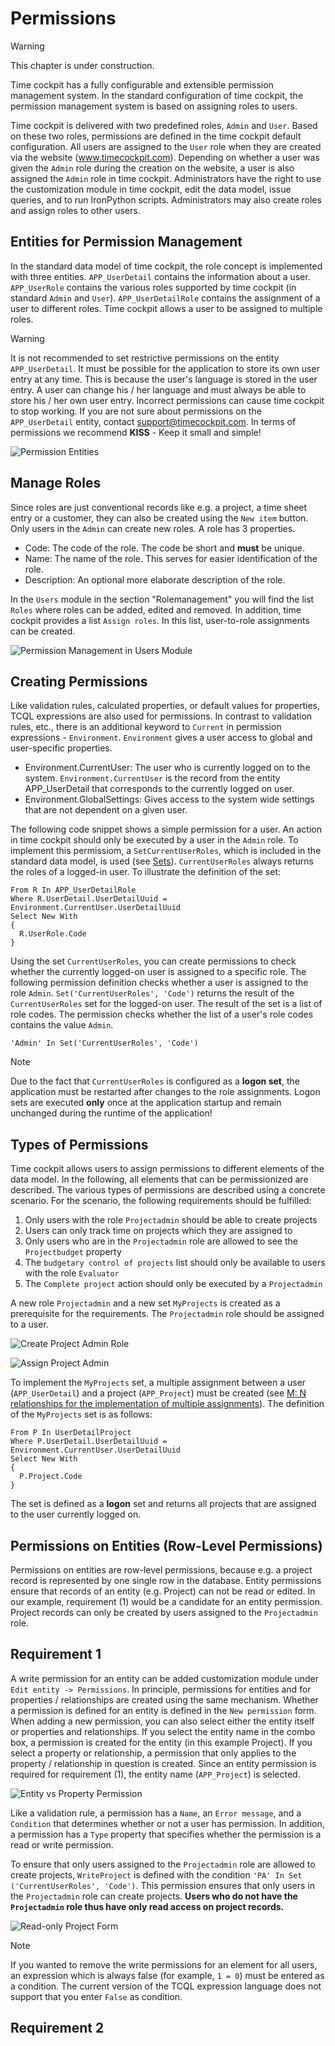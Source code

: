 # Permissions

> [!WARNING]
This chapter is under construction. 

Time cockpit has a fully configurable and extensible permission management system. In the standard configuration of time cockpit, the permission management system is based on assigning roles to users. 

Time cockpit is delivered with two predefined roles, ```Admin``` and ```User```. Based on these two roles, permissions are defined in the time cockpit default configuration. All users are assigned to the ```User``` role when they are created via the website (www.timecockpit.com). Depending on whether a user was given the ```Admin``` role during the creation on the website, a user is also assigned the ```Admin``` role in time cockpit. Administrators have the right to use the customization module in time cockpit, edit the data model, issue queries, and to run IronPython scripts. Administrators may also create roles and assign roles to other users.

## Entities for Permission Management

In the standard data model of time cockpit, the role concept is implemented with three entities. ```APP_UserDetail``` contains the information about a user. ```APP_UserRole``` contains the various roles supported by time cockpit (in standard ```Admin``` and ```User```). ```APP_UserDetailRole``` contains the assignment of a user to different roles. Time cockpit allows a user to be assigned to multiple roles.

> [!WARNING]
It is not recommended to set restrictive permissions on the entity ```APP_UserDetail```. It must be possible for the application to store its own user entry at any time. This is because the user's language is stored in the user entry. A user can change his / her language and must always be able to store his / her own user entry. Incorrect permissions can cause time cockpit to stop working. If you are not sure about permissions on the ```APP_UserDetail``` entity, contact support@timecockpit.com. In terms of permissions we recommend **KISS** - Keep it small and simple!

![Permission Entities](images/permission-entities.png "Permission Entities")

## Manage Roles

Since roles are just conventional records like e.g. a project, a time sheet entry or a customer, they can also be created using the ```New item``` button. Only users in the ```Admin``` can create new roles. A role has 3 properties.

* Code: The code of the role. The code be short and **must** be unique.
* Name: The name of the role. This serves for easier identification of the role.
* Description: An optional more elaborate description of the role.

In the ```Users``` module in the section "Rolemanagement" you will find the list ```Roles``` where roles can be added, edited and removed. In addition, time cockpit provides a list ```Assign roles```. In this list, user-to-role assignments can be created.

![Permission Management in Users Module](images/permission-management-in-users-module.png "Permission Management in Users Module")

## Creating Permissions

Like validation rules, calculated properties, or default values for properties, TCQL expressions are also used for permissions. In contrast to validation rules, etc., there is an additional keyword to ```Current``` in permission expressions - ```Environment```. ```Environment``` gives a user access to global and user-specific properties. 
* Environment.CurrentUser: The user who is currently logged on to the system. ```Environment.CurrentUser``` is the record from the entity APP_UserDetail that corresponds to the currently logged on user.
* Environment.GlobalSettings: Gives access to the system wide settings that are not dependent on a given user.

The following code snippet shows a simple permission for a user. An action in time cockpit should only be executed by a user in the ```Admin``` role. To implement this permissiom, a ```SetCurrentUserRoles```, which is included in the standard data model, is used (see [Sets](~/doc/scripting/sets.md)). ```CurrentUserRoles``` always returns the roles of a logged-in user. To illustrate the definition of the set:

```
From R In APP_UserDetailRole 
Where R.UserDetail.UserDetailUuid = Environment.CurrentUser.UserDetailUuid 
Select New With 
{ 
  R.UserRole.Code 
}
```

Using the set ```CurrentUserRoles```, you can create permissions to check whether the currently logged-on user is assigned to a specific role. The following permission definition checks whether a user is assigned to the role ```Admin```. ```Set('CurrentUserRoles', 'Code')``` returns the result of the ```CurrentUserRoles``` set for the logged-on user. The result of the set is a list of role codes. The permission checks whether the list of a user's role codes contains the value ```Admin```.

```
'Admin' In Set('CurrentUserRoles', 'Code')
```

> [!NOTE]
Due to the fact that ```CurrentUserRoles``` is configured as a **logon set**, the application must be restarted after changes to the role assignments. Logon sets are executed **only** once at the application startup and remain unchanged during the runtime of the application!

## Types of Permissions

Time cockpit allows users to assign permissions to different elements of the data model. In the following, all elements that can be permissionized are described. The various types of permissions are described using a concrete scenario. For the scenario, the following requirements should be fulfilled:

1. Only users with the role ```Projectadmin``` should be able to create projects
1. Users can only track time on projects which they are assigned to
1. Only users who are in the ```Projectadmin``` role are allowed to see the ```Projectbudget``` property
1. The ```budgetary control of projects``` list should only be available to users with the role ```Evaluator```
1. The ```Complete project``` action should only be executed by a ```Projectadmin```

A new role ```Projectadmin``` and a new set ```MyProjects``` is created as a prerequisite for the requirements. The ```Projectadmin``` role should be assigned to a user.

![Create Project Admin Role](images/create-project-admin-role.png "Create Project Admin Role")

![Assign Project Admin](images/assign-project-admin.png "Assign Project Admin")

To implement the ```MyProjects``` set, a multiple assignment between a user (```APP_UserDetail```) and a project (```APP_Project```) must be created (see [M: N relationships for the implementation of multiple assignments](~/doc/data-model-customization/entity.md)). The definition of the ```MyProjects``` set is as follows:

```
From P In UserDetailProject 
Where P.UserDetail.UserDetailUuid = Environment.CurrentUser.UserDetailUuid 
Select New With
{
  P.Project.Code
}
```

The set is defined as a **logon** set and returns all projects that are assigned to the user currently logged on.

## Permissions on Entities (Row-Level Permissions)

Permissions on entities are row-level permissions, because e.g. a project record is represented by one single row in the database. Entity permissions ensure that records of an entity (e.g. Project) can not be read or edited. In our example, requirement (1) would be a candidate for an entity permission. Project records can only be created by users assigned to the ```Projectadmin``` role.

## Requirement 1

A write permission for an entity can be added customization module under ```Edit entity -> Permissions```. In principle, permissions for entities and for properties / relationships are created using the same mechanism. Whether a permission is defined for an entity is defined in the ```New permission``` form. When adding a new permission, you can also select either the entity itself or properties and relationships. If you select the entity name in the combo box, a permission is created for the entity (in this example Project). If you select a property or relationship, a permission that only applies to the property / relationship in question is created. Since an entity permission is required for requirement (1), the entity name (```APP_Project```) is selected.

![Entity vs Property Permission](images/entity-vs-property-permission.png "Entity vs Property Permission")

Like a validation rule, a permission has a ```Name```, an ```Error message```, and a ```Condition``` that determines whether or not a user has permission. In addition, a permission has a ```Type``` property that specifies whether the permission is a read or write permission.

To ensure that only users assigned to the ```Projectadmin``` role are allowed to create projects, ```WriteProject``` is defined with the condition ```'PA' In Set ('CurrentUserRoles', 'Code')```. This permission ensures that only users in the ```Projectadmin``` role can create projects. **Users who do not have the ```Projectadmin``` role thus have only read access on project records.**

![Read-only Project Form](images/read-only-project-form.png "Read-only Project Form")

> [!NOTE]
If you wanted to remove the write permissions for an element for all users, an expression which is always false (for example, ```1 = 0```) must be entered as a condition. The current version of the TCQL expression language does not support that you enter ```False``` as condition.

## Requirement 2





